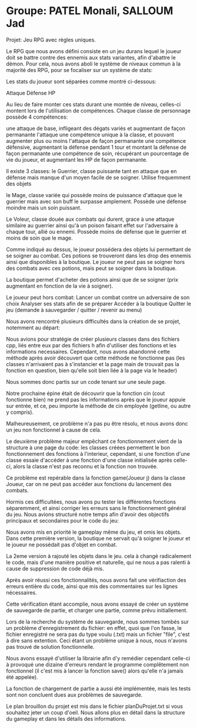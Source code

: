 # Groupe: PATEL Monali, SALLOUM Jad

Projet: Jeu RPG avec règles uniques.

Le RPG que nous avons défini consiste en un jeu durans lequel le joueur doit se battre contre des ennemis aux stats variantes, afin d'abattre le démon.
Pour cela, nous avons aboli le système de niveaux commun à la majorité des RPG, pour se focaliser sur un système de stats:

Les stats du joueur sont séparées comme montré ci-dessous:

Attaque
Défense
HP

Au lieu de faire monter ces stats durant une montée de niveau, celles-ci montent lors de l'utilisation de compétences.
Chaque classe de personnage possède 4 compétences: 

une attaque de base, infligeant des dégats variés et augmentant de façon permanante l'attaque
une compétence unique à la classe, et pouvant augmenter plus ou moins l'attaque de façon permanante
une compétence défensive, augmentant la défense pendant 1 tour et montant la défense de façon permanante
une compétence de soin, récupérant un pourcentage de vie du joueur, et augmentant les HP de façon permanante.

Il existe 3 classes: 
le Guerrier, classe puissante tant en attaque que en défense mais manque d'un moyen facile de se soigner. Utilise frequemment des objets

le Mage, classe variée qui possède moins de puissance d'attaque que le guerrier mais avec son buff le surpasse amplement. Possède une défense moindre mais un soin puissant.

Le Voleur, classe douée aux combats qui durent, grace à une attaque similaire au guerrier ainsi qu'à un poison faisant effet sur l'adversaire à chaque tour, allié ou ennemi. Possède moins de défense que le guerrier et moins de soin que le mage.


Comme indiqué au dessus, le joueur possédera des objets lui permettant de se soigner au combat. Ces potions se trouveront dans les drop des ennemis ainsi que disponibles à la boutique.
Le joueur ne peut pas se soigner hors des combats avec ces potions, mais peut se soigner dans la boutique.

La boutique permet d'acheter des potions ainsi que de se soigner (prix augmentant en fonction de la vie à soigner).

Le joueur peut hors combat:
Lancer un combat contre un adversaire de son choix
Analyser ses stats afin de se préparer
Accéder à la boutique
Quitter le jeu (demande à sauvegarder / quitter / revenir au menu)




Nous avons rencontré plusieurs difficultés dans la création de se projet, notemment au départ:

Nous avions pour stratégie de créer plusieurs classes dans des fichiers cpp, liés entre eux par des fichiers h afin d'utiliser des fonctions et les informations necessaires.
Cependant, nous avons abandonné cette méthode après avoir découvert que cette méthode ne fonctionne pas (les classes n'arrivaient pas à s'instancier et la page main de trouvait pas la fonction en question, bien qu'elle soit bien liée à la page via le header)

Nous sommes donc partis sur un code tenant sur une seule page.


Notre prochaine épine était de découvrir que la fonction cin (cout fonctionne bien) ne prend pas les informations après que le joueur appuie sur entrée,
et ce, peu importe la méthode de cin employée (getline, ou autre y compris).

Malheureusement, ce problème n'a pas pu être résolu, et nous avons donc un jeu non fonctionnel à cause de cela.


Le deuxième problème majeur empêchant ce fonctionnement vient de la structure à une page du code:
les classes créées permettent le bon fonctionnement des fonctions à l'interieur, cependant, si une fonction d'une classe essaie d'accéder à une fonction d'une classe initialisée après celle-ci, alors la classe n'est pas reconnu et la fonction non trouvée.

Ce problème est repérable dans la fonction game(Joueur j) dans la classe Joueur, car on ne peut pas accéder aux fonctions du lancement des combats.


Hormis ces difficultées, nous avons pu tester les différentes fonctions séparemment, et ainsi corriger les erreurs sans le fonctionnement général du jeu.
Nous avions structuré notre temps afin d'avoir des objectifs principaux et secondaires pour le code du jeu:

Nous avons mis en priorité le gameplay même du jeu, et omis les objets. Dans cette première version, la boutique ne servait qu'à soigner le joueur et
le joueur ne possédait pas d'objet en combat.

La 2eme version à rajouté les objets dans le jeu. cela à changé radicalement le code, mais d'une manière positive et naturelle, qui ne nous a pas
ralenti à cause de suppression de code déjà mis.

Après avoir réussi ces fonctionnalités, nous avons fait une vérifiaction des erreurs entière du code, ainsi que mis des commentaires sur les lignes nécessaires.

Cette vérification étant accomplie, nous avons essayé de créer un système de sauvegarde de partie, et charger une partie, comme prévu initiallement.



Lors de la recherche du système de sauvegarde, nous sommes tombés sur un problème d'enregistrement du fichier: en effet, quoi que l'on fasse,
le fichier enregistré ne sera pas du type voulu (.txt) mais un fichier "file", c'est à dire sans extention.
Ceci étant un problème unique à nous, nous n'avons pas trouvé de solution fonctionnelle.

Nous avons essayé d'utiliser la librairie <filesystem> afin d'y remédier cependant celle-ci à provoqué une dizaine d'erreurs rendant le programme
complêtement non fonctionnel (il c'est mis à lancer la fonction save() alors qu'elle n'a jamais été appelée).

La fonction de chargement de partie a aussi été implémentée, mais les tests sont non concluent dues aux problèmes de sauvegarde.




Le plan brouillon du projet est mis dans le fichier planDuProjet.txt si vous souhaitez jeter un coup d'oeil. Nous allons plus en détail dans la structure du gameplay et dans les détails des informations.



